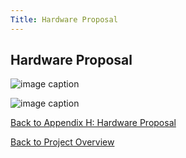```yaml
---
Title: Hardware Proposal
---
```


## Hardware Proposal

![image caption](https://media.discordapp.net/attachments/1062096006642147503/1079521786380681256/image.png?width=1228&height=904)

![image caption](https://media.discordapp.net/attachments/1062096006642147503/1079521833122009180/image.png?width=1231&height=904)

[Back to Appendix H: Hardware Proposal](AppendixH_hardwareProposal.md)

[Back to Project Overview](index.md)
